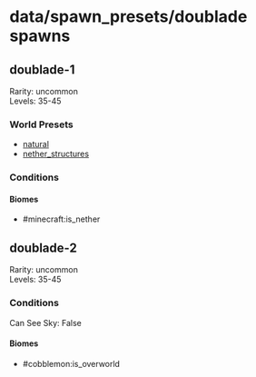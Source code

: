 # data/spawn_presets/doublade spawns  
  
## doublade-1  
Rarity: uncommon  
Levels: 35-45  
  
### World Presets  
* [natural](data/spawn_data/natural.md)  
* [nether_structures](data/spawn_data/nether_structures.md)  
  
### Conditions  
  
#### Biomes  
  * #minecraft:is_nether
  
  
## doublade-2  
Rarity: uncommon  
Levels: 35-45  
  
### Conditions  
Can See Sky: False  
  
#### Biomes  
  * #cobblemon:is_overworld
  
